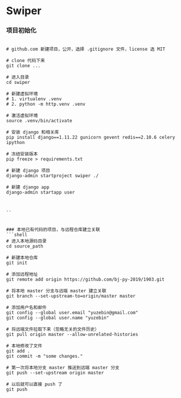 # Swiper

### 项目初始化

```shell

# github.com 新建项目，公开，选择 .gitignore 文件，license 选 MIT

# clone 代码下来
git clone ...

# 进入目录
cd swiper

# 新建虚拟环境
# 1. virtualenv .venv
# 2. python -m http.venv .venv

# 激活虚拟环境
source .venv/bin/activate

# 安装 django 和相关库
pip install django==1.11.22 gunicorn gevent redis==2.10.6 celery ipython

# 冻结安装版本
pip freeze > requirements.txt

# 新建 django 项目
django-admin startproject swiper ./

# 新建 django app
django-admin startapp user



``


### 本地已有代码的项目，与远程仓库建立关联
```shell
# 进入本地源码目录
cd source_path

# 新建本地仓库
git init

# 添加远程地址
git remote add origin https://github.com/bj-py-2019/1903.git

# 将本地 master 分支与远端 master 建立关联
git branch --set-upstream-to=origin/master master

# 添加用户名和邮件
git config --global user.email "yuzebin@gmail.com"
git config --global user.name "yuzebin"

# 将远端文件拉取下来（忽略无关的文件历史）
git pull origin master --allow-unrelated-histories

# 本地修改了文件
git add .
git commit -m "some changes."

# 第一次将本地分支 master 推送到远端 master 分支
git push --set-upstream origin master

# 以后就可以直接 push 了
git push

```
